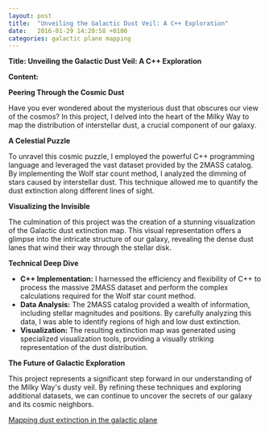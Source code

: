 ```yaml
---
layout: post
title:  "Unveiling the Galactic Dust Veil: A C++ Exploration"
date:   2016-01-29 14:20:58 +0100
categories: galactic plane mapping
---
```



**Title: Unveiling the Galactic Dust Veil: A C++ Exploration**

**Content:**

**Peering Through the Cosmic Dust**

Have you ever wondered about the mysterious dust that obscures our view of the cosmos? In this project, I delved into the heart of the Milky Way to map the distribution of interstellar dust, a crucial component of our galaxy. 

**A Celestial Puzzle**

To unravel this cosmic puzzle, I employed the powerful C++ programming language and leveraged the vast dataset provided by the 2MASS catalog. By implementing the Wolf star count method, I analyzed the dimming of stars caused by interstellar dust. This technique allowed me to quantify the dust extinction along different lines of sight.

**Visualizing the Invisible**

The culmination of this project was the creation of a stunning visualization of the Galactic dust extinction map. This visual representation offers a glimpse into the intricate structure of our galaxy, revealing the dense dust lanes that wind their way through the stellar disk.

**Technical Deep Dive**

* **C++ Implementation:** I harnessed the efficiency and flexibility of C++ to process the massive 2MASS dataset and perform the complex calculations required for the Wolf star count method.
* **Data Analysis:** The 2MASS catalog provided a wealth of information, including stellar magnitudes and positions. By carefully analyzing this data, I was able to identify regions of high and low dust extinction.
* **Visualization:** The resulting extinction map was generated using specialized visualization tools, providing a visually striking representation of the dust distribution.

**The Future of Galactic Exploration**

This project represents a significant step forward in our understanding of the Milky Way's dusty veil. By refining these techniques and exploring additional datasets, we can continue to uncover the secrets of our galaxy and its cosmic neighbors.
 




[Mapping dust extinction in the galactic plane](https://github.com/garethcmurphy/galactic-plane-map)

